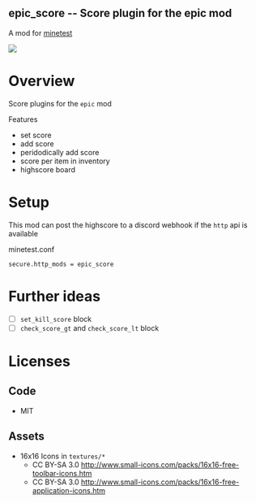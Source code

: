 
epic_score -- Score plugin for the epic mod
-----------------


A mod for [minetest](http://www.minetest.net)

![](https://github.com/damocles-minetest/epic_score/workflows/luacheck/badge.svg)

# Overview

Score plugins for the `epic` mod

Features
* set score
* add score
* peridodically add score
* score per item in inventory
* highscore board

# Setup

This mod can post the highscore to a discord webhook if the `http` api is available

minetest.conf
```
secure.http_mods = epic_score
```


# Further ideas

* [ ] `set_kill_score` block
* [ ] `check_score_gt` and `check_score_lt` block

# Licenses

## Code

* MIT

## Assets

* 16x16 Icons in `textures/*`
  * CC BY-SA 3.0 http://www.small-icons.com/packs/16x16-free-toolbar-icons.htm
  * CC BY-SA 3.0 http://www.small-icons.com/packs/16x16-free-application-icons.htm
